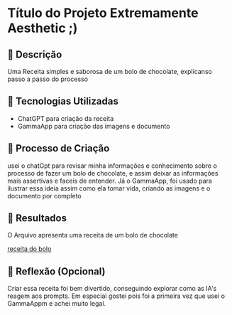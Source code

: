 # Título do Projeto Extremamente Aesthetic ;)

## 📒 Descrição
Uma Receita simples e saborosa de um bolo de chocolate, explicanso passo a passo do processo

## 🤖 Tecnologias Utilizadas
- ChatGPT para criação da receita
- GammaApp para criação das imagens e documento

## 🧐 Processo de Criação
usei o chatGpt para revisar minha informações e conhecimento sobre o processo de fazer um bolo de chocolate, e assim deixar as informações mais assertivas e faceís de entender. Já o GammaApp, foi usado para ilustrar essa ideia assim como ela tomar vida, criando as imagens e o documento por completo
## 🚀 Resultados
O Arquivo apresenta uma receita de um bolo de chocolate

[receita do bolo](Receita-de-Bolo-de-Chocolate.pdf)
## 💭 Reflexão (Opcional)
Criar essa receita foi bem divertido, conseguindo explorar como as IA's reagem aos prompts. Em especial gostei pois foi a primeira vez que usei o GammaAppm e achei muito legal.
